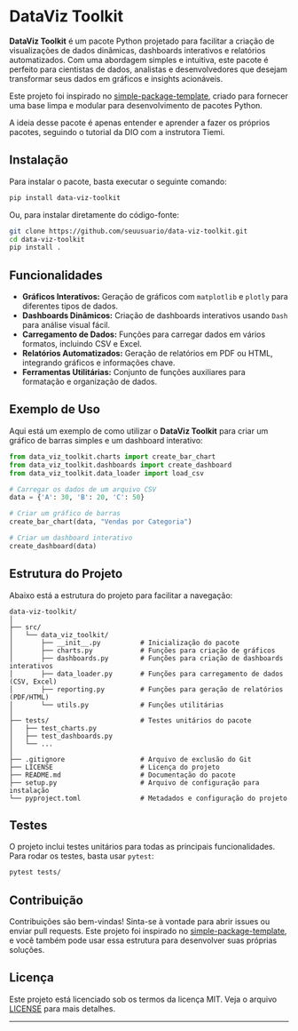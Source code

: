 # DataViz Toolkit

**DataViz Toolkit** é um pacote Python projetado para facilitar a criação de visualizações de dados dinâmicas, dashboards interativos e relatórios automatizados. Com uma abordagem simples e intuitiva, este pacote é perfeito para cientistas de dados, analistas e desenvolvedores que desejam transformar seus dados em gráficos e insights acionáveis.

Este projeto foi inspirado no [simple-package-template](https://github.com/tiemi/simple-package-template), criado para fornecer uma base limpa e modular para desenvolvimento de pacotes Python.

A ideia desse pacote é apenas entender e aprender a fazer os próprios pacotes, seguindo o tutorial da DIO com a instrutora Tiemi. 

## Instalação

Para instalar o pacote, basta executar o seguinte comando:

```bash
pip install data-viz-toolkit
```

Ou, para instalar diretamente do código-fonte:

```bash
git clone https://github.com/seuusuario/data-viz-toolkit.git
cd data-viz-toolkit
pip install .
```

## Funcionalidades

- **Gráficos Interativos:** Geração de gráficos com `matplotlib` e `plotly` para diferentes tipos de dados.
- **Dashboards Dinâmicos:** Criação de dashboards interativos usando `Dash` para análise visual fácil.
- **Carregamento de Dados:** Funções para carregar dados em vários formatos, incluindo CSV e Excel.
- **Relatórios Automatizados:** Geração de relatórios em PDF ou HTML, integrando gráficos e informações chave.
- **Ferramentas Utilitárias:** Conjunto de funções auxiliares para formatação e organização de dados.

## Exemplo de Uso

Aqui está um exemplo de como utilizar o **DataViz Toolkit** para criar um gráfico de barras simples e um dashboard interativo:

```python
from data_viz_toolkit.charts import create_bar_chart
from data_viz_toolkit.dashboards import create_dashboard
from data_viz_toolkit.data_loader import load_csv

# Carregar os dados de um arquivo CSV
data = {'A': 30, 'B': 20, 'C': 50}

# Criar um gráfico de barras
create_bar_chart(data, "Vendas por Categoria")

# Criar um dashboard interativo
create_dashboard(data)
```

## Estrutura do Projeto

Abaixo está a estrutura do projeto para facilitar a navegação:

```
data-viz-toolkit/
│
├── src/
│   └── data_viz_toolkit/
│       ├── __init__.py          # Inicialização do pacote
│       ├── charts.py            # Funções para criação de gráficos
│       ├── dashboards.py        # Funções para criação de dashboards interativos
│       ├── data_loader.py       # Funções para carregamento de dados (CSV, Excel)
│       ├── reporting.py         # Funções para geração de relatórios (PDF/HTML)
│       └── utils.py             # Funções utilitárias
│
├── tests/                       # Testes unitários do pacote
│   ├── test_charts.py
│   ├── test_dashboards.py
│   └── ...
│
├── .gitignore                   # Arquivo de exclusão do Git
├── LICENSE                      # Licença do projeto
├── README.md                    # Documentação do pacote
├── setup.py                     # Arquivo de configuração para instalação
└── pyproject.toml               # Metadados e configuração do projeto
```

## Testes

O projeto inclui testes unitários para todas as principais funcionalidades. Para rodar os testes, basta usar `pytest`:

```bash
pytest tests/
```

## Contribuição

Contribuições são bem-vindas! Sinta-se à vontade para abrir issues ou enviar pull requests. Este projeto foi inspirado no [simple-package-template](https://github.com/tiemi/simple-package-template), e você também pode usar essa estrutura para desenvolver suas próprias soluções.

## Licença

Este projeto está licenciado sob os termos da licença MIT. Veja o arquivo [LICENSE](LICENSE) para mais detalhes.

---
